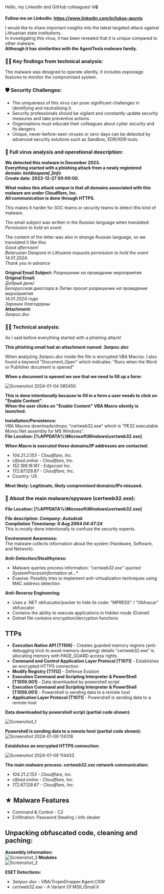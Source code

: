 Hello, my LinkedIn and GitHub colleagues! 🌐🔒

**Follow me on LinkedIn: https://www.linkedin.com/in/lukas-apynis**  

I would like to share important insights into the latest targeted attack against Lithuanian state institutions.  
In investigating this virus, it has been revealed that it is unique compared to other malware.  
**Although it has similarities with the AgentTesla malware family.**  

### **🕵️‍♂️ Key findings from technical analysis:**

The malware was designed to operate silently.
It includes espionage features to monitor the compromised system.

### **🛡️ Security Challenges:**  

* The uniqueness of this virus can pose significant challenges in identifying and neutralising it.
* Security professionals should be vigilant and constantly update security measures and take preventive actions.
* Organisations must educate their colleagues about cyber security and its dangers.
* Unique, never-before-seen viruses or zero-days can be detected by advanced security solutions such as Sandbox, EDR/XDR tools.

### **🔗 Full virus analysis and operational description:**  

**We detected this malware in December 2023.**   
**Everything started with a phishing attack from a newly registered domain: _beldiaspara[.]info_  
Create date: 2023-12-27 00:00:00.**

**What makes this attack unique is that all domains associated with this malware are under Cloudflare, Inc.  
All communication is done through HTTPS.**  

This makes it harder for SOC teams or security teams to detect this kind of malware.

The email subject was written in the Russian language when translated: _Permission to hold an event_.  

The content of the letter was also in strange Russian language, so we translated it like this:  
_Good afternoon!_  
_Belarusian Diaspora in Lithuania requests permission to hold the event_  
_14.01.2024._  
_Thank you in advance_  

**Original Email Subject:** _Разрешение на проведение мероприятия_  
**Original Email:**  
_Добрый день!_  
_Белорусская диаспора в Литве просит разрешение на проведение мероприятия_  
_14.01.2024 года_  
_Заранее благодарны_  
**Attachment:**  
_Запрос.doc_  

### **🕵️‍♂️ Technical analysis:**   

As I said before everything started with a phishing attack!   

**This phishing email had an attachment named: _Запрос.doc_**  

When analyzing _Запрос.doc_ inside the file is encrypted VBA Macros.
I also found a keyword "Document_Open" which indicates: "Runs when the Word or Publisher document is opened"

**When a document is opened we see that we need to fill up a form:**  

![Screenshot 2024-01-04 085450](https://github.com/Wortexz/ltspyware/assets/26935578/1ab363f7-b7c3-444a-ae89-12a7b9701ddf)

**This is done intentionally because to fill in a form a user needs to click on "Enable Content".**  
**When the user clicks on "Enable Content" VBA Macro silently is launched.**  

**Installation/Persistence:**  
VBA Macros downloads/drops: "certweb32.exe" which is "PE32 executable Mono/.Net assembly for MS Windows".  
**File Location: [%APPDATA%\Microsoft\Windows\certweb32.exe]**  

**When Macro is executed these domains/IP addresses are contacted:**  
* _104.21.2.153 - Cloudflare, Inc._  
* _clfeed.online - Cloudflare, Inc._  
* _152.199.19.161 - Edgecast Inc._  
* _172.67.129.87 - Cloudflare, Inc._  
* Country: US
  
**Most likely: Legitimate, likely compromised domains/IPs misused.**  



### **👾 About the main malware/spyware (certweb32.exe):**  
**File Location: [%APPDATA%\Microsoft\Windows\certweb32.exe]**  

**File description: _Company: Autodesk_**  
**Compilation Timestamp: _6 Aug 2064 04:47:24_**  
This is mostly done intentionally to confuse the security experts.

**Environment Awareness:**  
The malware collects information about the system (Hardware, Software, and Network).

**Anti-Detection/Stealthyness:**  
* Malware queries process information: _"certweb32.exe" queried SystemProcessInformation at..._*
* Evasive: Possibly tries to implement anti-virtualization techniques using MAC address detection

**Anti-Reverse Engineering:**  
  
* Uses a .NET obfuscator/packer to hide its code: "MPRESS" / "Obfuscar" obfuscator
* Contains the ability to execute applications in hidden mode (Dotnet)
* Dotnet file contains encryption/decryption functions
  
## **TTPs**
* **Execution Native API [T1106]** - Creates guarded memory regions (anti-debugging trick to avoid memory dumping) details "certweb32.exe" is allocating memory with PAGE_GUARD access rights.
* **Command and Control Application Layer Protocol [T1071]** - Establishes an encrypted HTTPS connection
* **Modify Registry [T1112]** - Defense Evasion
* **Execution Command and Scripting Interpreter & PowerShell [T1059.001]** - Data downloaded by powershell script
* **Execution Command and Scripting Interpreter & PowerShell [T1059.001]** - Powershell is sending data to a remote host
* **Application Layer Protocol [T1071]** - Powershell is sending data to a remote host

**Data downloaded by powershell script (partial code shown):**  

![Screenshot_1](https://github.com/Wortexz/ltspyware/assets/26935578/87d5a742-5f2b-4134-8035-b6b8106b25ee)

**Powershell is sending data to a remote host (partial code shown):**  
![Screenshot 2024-01-09 114318](https://github.com/Wortexz/ltspyware/assets/26935578/91596b34-5156-462d-b608-ca3a29f1aa70)

**Establishes an encrypted HTTPS connection:**  

![Screenshot 2024-01-09 114433](https://github.com/Wortexz/ltspyware/assets/26935578/4be41605-153f-4270-8c9f-3115ea1f6018)


**The main malware process: _certweb32.exe_ network communication:**  
* _104.21.2.153 - Cloudflare, Inc._ 
* _clfeed.online - Cloudflare, Inc._
* _172.67.129.87 - Cloudflare, Inc._  

## ★ **Malware Features**
* Command & Control - C2
* Exfiltration: Password Stealing / info stealer

## **Unpacking obfuscated code, cleaning and paching:**  
**Assembly information:**  
![Screenshot_3](https://github.com/Wortexz/ltspyware/assets/26935578/65f1b595-3890-4768-a09d-5b28fb795d1a)
**Modules**  
![Screenshot_2](https://github.com/Wortexz/ltspyware/assets/26935578/6300bcb0-3dae-4f81-9fd3-cc7b38391b8b)


**ESET Detections:**  
* _Запрос.doc_ - VBA/TrojanDropper.Agent.CXW
* _certweb32.exe_ - A Variant Of MSIL/Small.II
